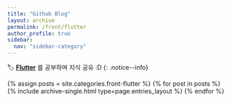 ```yaml
---
title: "Github Blog"
layout: archive
permalink: /front/flutter
author_profile: true
sidebar:
  nav: "sidebar-category"
---
```


🏷️ **<u>Flutter</u>** 를 공부하며 지식 공유 :D
{: .notice--info}

{% assign posts = site.categories.front-flutter %}
{% for post in posts %} {% include archive-single.html type=page.entries_layout %} {% endfor %}
